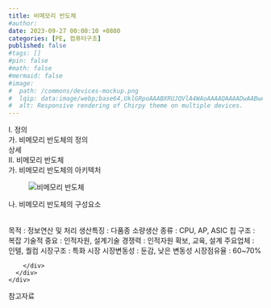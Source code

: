 ```yaml
---
title: 비메모리 반도체
#author: 
date: 2023-09-27 00:00:10 +0800
categories: [PE, 컴퓨터구조]
published: false
#tags: []
#pin: false
#math: false
#mermaid: false
#image:
#  path: /commons/devices-mockup.png
#  lqip: data:image/webp;base64,UklGRpoAAABXRUJQVlA4WAoAAAAQAAAADwAABwAAQUxQSDIAAAARL0AmbZurmr57yyIiqE8oiG0bejIYEQTgqiDA9vqnsUSI6H+oAERp2HZ65qP/VIAWAFZQOCBCAAAA8AEAnQEqEAAIAAVAfCWkAALp8sF8rgRgAP7o9FDvMCkMde9PK7euH5M1m6VWoDXf2FkP3BqV0ZYbO6NA/VFIAAAA
#  alt: Responsive rendering of Chirpy theme on multiple devices.
---
```


<div class="post-wrap">
  <div class="para">
    <div class="para-title">
      I. 정의
    </div>
    <div class="para-cntnt">
      <div class="para">
        <div class="para-title">
          가. 비메모리 반도체의 정의
        </div>
        <div class="para-cntnt">
          상세
        </div>
      </div>
    </div>
  </div>
  
  <div class="para">
    <div class="para-title">
      II. 비메모리 반도체
    </div>
    <div class="para-cntnt">
      <div class="para">
        <div class="para-title">
          가. 비메모리 반도체의 아키텍처
        </div>
        <div class="para-cntnt">
          <figure class="post-figure">
            <img src="/assets/img/posts/비메모리-반도체.png" alt="비메모리 반도체">
<!--            <figcaption>Source: Unveiling the Metaverse: Exploring Emerging Trends, Multifaceted Perspectives, and Future Challenges</figcaption>-->
          </figure>
        </div>
      </div>
      <div class="para">
        <div class="para-title">
          나. 비메모리 반도체의 구성요소
        </div>
        <div class="para-cntnt">
          <table class="post-table">
          </table>
            목적 : 정보연산 및 처리
  생산특징 : 다품종 소량생산
  종류 : CPU, AP, ASIC
  칩 구조 : 복잡
  기술적 중요 : 인적자원, 설계기술
  경쟁력 : 인적자원 확보, 교육, 설계
  주요업체 : 인텔, 퀄컴
  시장구조 : 특화 시장
  시장변동성 : 둔감, 낮은 변동성
  시장점유율 : 60~70%

        </div>
      </div>
    </div>
  </div>

  <div class="refr-wrap">
    <div class="refr-title">
        참고자료
    </div>
    <ol class="refr-list">
    <!--    <li>(나현식, 최대선) <a target="_blank" href="https://scienceon.kisti.re.kr/commons/util/originalView.do?cn=JAKO202225948430499&oCn=JAKO202225948430499&dbt=JAKO&journal=NJOU00291864">메타버스 보안 위협 요소 및 대응 방안 검토</a></li>-->
    <!--    <li>(M. Uddin, S. Manickam, H. Ullah, M. Obaidat and A. Dandoush) <a target="_blank" href="https://ieeexplore.ieee.org/abstract/document/10138386">Unveiling the Metaverse: Exploring Emerging Trends, Multifaceted Perspectives, and Future Challenges</a></li>-->
    </ol>
  </div>
</div>
